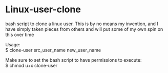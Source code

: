 # Linux-user-clone
bash script to clone a linux user. This is by no means my invention, and I have simply taken pieces from others and will put some of my own spin on this over time 

Usage:<br>
$ clone-user src_user_name new_user_name

Make sure to set the bash script to have permissions to execute:<br>
$ chmod u+x clone-user
